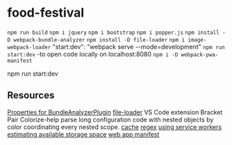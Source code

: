 # food-festival
`npm run build`
`npm i jquery`
`npm i bootstrap`
`npm i popper.js`
`npm install -D webpack-bundle-analyzer`
`npm install -D file-loader`
`npm i image-webpack-loader`
"start:dev": "webpack serve --mode=development"
`npm run start:dev` -to open code locally on localhost:8080
`npm i -D webpack-pwa-manifest`


npm run start:dev

## Resources

[Properties for BundleAnalyzerPlugin](https://github.com/webpack-contrib/webpack-bundle-analyzer)
[file-loader](https://webpack.js.org/loaders/file-loader/)
VS Code extension Bracket Pair Colorize-help parse long configuration code with nested objects by color coordinating every nested scope.
[cache](https://developer.mozilla.org/en-US/docs/Web/API/Cache)
[regex](https://developer.mozilla.org/en-US/docs/Web/JavaScript/Guide/Regular_Expressions)
[using service workers](https://developer.mozilla.org/en-US/docs/Web/API/Service_Worker_API/Using_Service_Workers)
[estimating available storage space](https://developers.google.com/web/updates/2017/08/estimating-available-storage-space)
[web app manifest](https://caniuse.com/web-app-manifest)